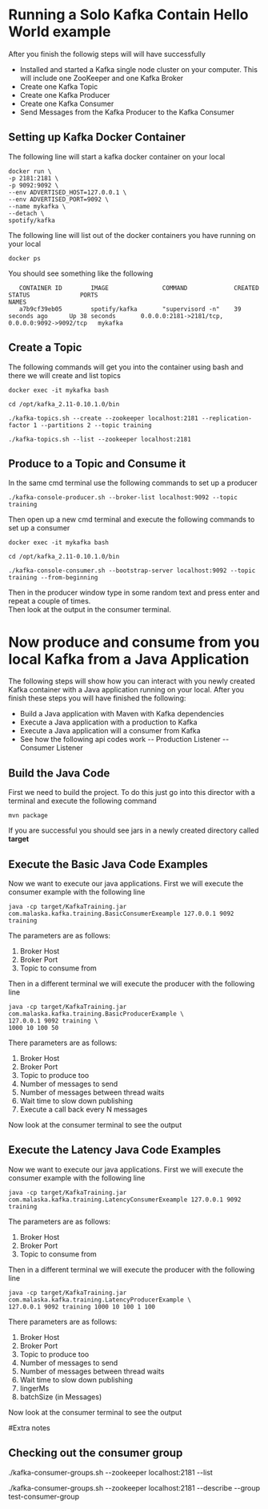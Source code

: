 
# Running a Solo Kafka Contain Hello World example
After you finish the followig steps will will have successfully

- Installed and started a Kafka single node cluster on your computer.  This will include one ZooKeeper and one Kafka Broker
- Create one Kafka Topic
- Create one Kafka Producer
- Create one Kafka Consumer
- Send Messages from the Kafka Producer to the Kafka Consumer

## Setting up Kafka Docker Container
The following line will start a kafka docker container on your local
```
docker run \
-p 2181:2181 \
-p 9092:9092 \
--env ADVERTISED_HOST=127.0.0.1 \
--env ADVERTISED_PORT=9092 \
--name mykafka \
--detach \
spotify/kafka
```

The following line will list out of the docker containers you have running on your local
```
docker ps
```

You should see something like the following
```
   CONTAINER ID        IMAGE               COMMAND             CREATED             STATUS              PORTS                                            NAMES
   a7b9cf39eb05        spotify/kafka       "supervisord -n"    39 seconds ago      Up 38 seconds       0.0.0.0:2181->2181/tcp, 0.0.0.0:9092->9092/tcp   mykafka
```

## Create a Topic
The following commands will get you into the container using bash and there we will create and list topics
```
docker exec -it mykafka bash

cd /opt/kafka_2.11-0.10.1.0/bin

./kafka-topics.sh --create --zookeeper localhost:2181 --replication-factor 1 --partitions 2 --topic training

./kafka-topics.sh --list --zookeeper localhost:2181
```
## Produce to a Topic and Consume it
In the same cmd terminal use the following commands to set up a producer
```
./kafka-console-producer.sh --broker-list localhost:9092 --topic training
```

Then open up a new cmd terminal and execute the following commands to set up a consumer
```
docker exec -it mykafka bash

cd /opt/kafka_2.11-0.10.1.0/bin

./kafka-console-consumer.sh --bootstrap-server localhost:9092 --topic training --from-beginning
```

Then in the producer window type in some random text and press enter and repeat a couple of times.  
Then look at the output in the consumer terminal.

# Now produce and consume from you local Kafka from a Java Application
The following steps will show how you can interact with you newly created Kafka container with a Java application running on your local.
After you finish these steps you will have finished the following:

- Build a Java application with Maven with Kafka dependencies
- Execute a Java application with a production to Kafka
- Execute a Java application will a consumer from Kafka
- See how the following api codes work
-- Production Listener
-- Consumer Listener 

## Build the Java Code
First we need to build the project.  To do this just go into this director with a terminal and execute the following command
```
mvn package
```

If you are successful you should see jars in a newly created directory called **target**

## Execute the Basic Java Code Examples
Now we want to execute our java applications.  First we will execute the consumer example with the following line
```
java -cp target/KafkaTraining.jar com.malaska.kafka.training.BasicConsumerExeample 127.0.0.1 9092 training
```
The parameters are as follows:
1. Broker Host
2. Broker Port
3. Topic to consume from

Then in a different terminal we will execute the producer with the following line
```
java -cp target/KafkaTraining.jar com.malaska.kafka.training.BasicProducerExample \
127.0.0.1 9092 training \
1000 10 100 50
```
There parameters are as follows:
1. Broker Host
2. Broker Port
3. Topic to produce too
4. Number of messages to send
5. Number of messages between thread waits
6. Wait time to slow down publishing
7. Execute a call back every N messages

Now look at the consumer terminal to see the output

## Execute the Latency Java Code Examples
Now we want to execute our java applications.  First we will execute the consumer example with the following line
```
java -cp target/KafkaTraining.jar com.malaska.kafka.training.LatencyConsumerExeample 127.0.0.1 9092 training
```
The parameters are as follows:
1. Broker Host
2. Broker Port
3. Topic to consume from

Then in a different terminal we will execute the producer with the following line
```
java -cp target/KafkaTraining.jar com.malaska.kafka.training.LatencyProducerExample \
127.0.0.1 9092 training 1000 10 100 1 100
```
There parameters are as follows:
1. Broker Host
2. Broker Port
3. Topic to produce too
4. Number of messages to send
5. Number of messages between thread waits
6. Wait time to slow down publishing
7. lingerMs
8. batchSize (in Messages)

Now look at the consumer terminal to see the output

#Extra notes

## Checking out the consumer group
./kafka-consumer-groups.sh --zookeeper localhost:2181 --list

./kafka-consumer-groups.sh --zookeeper localhost:2181 --describe --group test-consumer-group
